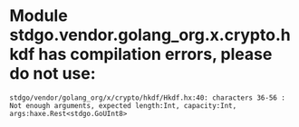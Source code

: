 # Module stdgo.vendor.golang_org.x.crypto.hkdf has compilation errors, please do not use:
```
stdgo/vendor/golang_org/x/crypto/hkdf/Hkdf.hx:40: characters 36-56 : Not enough arguments, expected length:Int, capacity:Int, args:haxe.Rest<stdgo.GoUInt8>

```

